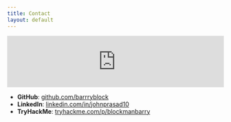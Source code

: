 ```yaml
---
title: Contact
layout: default
---
```

<iframe src="https://tryhackme.com/api/v2/badges/public-profile?userPublicId=852273" style='border:none;width:100%; height:120px;'></iframe>

- **GitHub**: [github.com/barrryblock](https://github.com/barrryblock)
- **LinkedIn**: [linkedin.com/in/johnprasad10](https://linkedin.com/in/johnprasad10)
- **TryHackMe**: [tryhackme.com/p/blockmanbarry](https://tryhackme.com/p/blockmanbarry)
